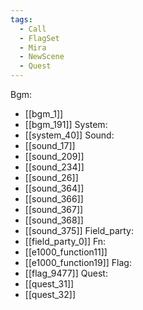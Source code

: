 ```yaml
---
tags:
  - Call
  - FlagSet
  - Mira
  - NewScene
  - Quest
---
```

Bgm:
- [[bgm_1]]
- [[bgm_191]]
System:
- [[system_40]]
Sound:
- [[sound_17]]
- [[sound_209]]
- [[sound_234]]
- [[sound_26]]
- [[sound_364]]
- [[sound_366]]
- [[sound_367]]
- [[sound_368]]
- [[sound_375]]
Field_party:
- [[field_party_0]]
Fn:
- [[e1000_function11]]
- [[e1000_function19]]
Flag:
- [[flag_9477]]
Quest:
- [[quest_31]]
- [[quest_32]]
